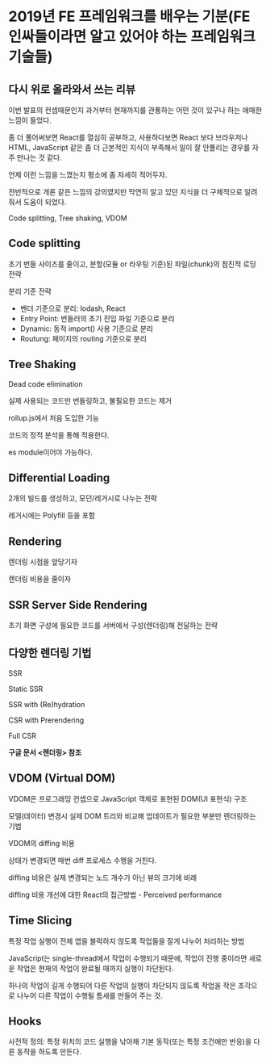 # 2019년 FE 프레임워크를 배우는 기분(FE 인싸들이라면 알고 있어야 하는 프레임워크 기술들)

## 다시 위로 올라와서 쓰는 리뷰

이번 발표의 컨셉때문인지 과거부터 현재까지를 관통하는 어떤 것이 있구나 하는 애매한 느낌이 들었다.

좀 더 풀어써보면 React를 열심히 공부하고, 사용하다보면 React 보다 브라우저나 HTML, JavaScript 같은 좀 더 근본적인 지식이 부족해서 일이 잘 안풀리는 경우를 자주 만나는 것 같다.

언제 이런 느낌을 느꼈는지 평소에 좀 자세히 적어두자.

전반적으로 개론 같은 느낌의 강의였지만 막연히 알고 있던 지식을 더 구체적으로 알려줘서 도움이 되었다.

Code splitting, Tree shaking, VDOM

## Code splitting

초기 번들 사이즈를 줄이고, 분할(모듈 or 라우팅 기준)된 파일(chunk)의 점진적 로딩 전략

분리 기준 전략

 - 벤더 기준으로 분리: lodash, React
 - Entry Point: 번들러의 초기 진입 파일 기준으로 분리
 - Dynamic: 동적 import() 사용 기준으로 분리
 - Routung: 페이지의 routing 기준으로 분리

## Tree Shaking

Dead code elimination

실제 사용되는 코드만 번들링하고, 불필요한 코드는 제거

rollup.js에서 처음 도입한 기능

코드의 정적 분석을 통해 적용한다.

es module이어야 가능하다.

## Differential Loading

2개의 빌드를 생성하고, 모던/레거시로 나누는 전략

레거시에는 Polyfill 등을 포함

## Rendering

렌더링 시점을 앞당기자

렌더링 비용을 줄이자

## SSR Server Side Rendering

초기 화면 구성에 필요한 코드를 서버에서 구성(렌더링)해 전달하는 전략

## 다양한 렌더링 기법

SSR

Static SSR

SSR with (Re)hydration

CSR with Prerendering

Full CSR

**구글 문서 <렌더링> 참조**

## VDOM (Virtual DOM)

VDOM은 프로그래밍 컨셉으로 JavaScript 객체로 표현된 DOM(UI 표현식) 구조

모델(데이터) 변경시 실제 DOM 트리와 비교해 업데이트가 필요한 부분만 렌더링하는 기법

VDOM의 diffing 비용

상태가 변경되면 매번 diff 프로세스 수행을 거친다.

diffing 비용은 실제 변경되는 노드 개수가 아닌 뷰의 크기에 비례

diffing 비용 개선에 대한 React의 접근방법 - Perceived performance

## Time Slicing

특정 작업 실행이 전체 앱을 블럭하지 않도록 작업들을 잘게 나누어 처리하는 방법

JavaScript는 single-thread에서 작업이 수행되기 때문에, 작업이 진행 중이라면 새로운 작업은 현재의 작업이 완료될 때까지 실행이 차단된다.

하나의 작업이 길게 수행되어 다른 작업의 실행이 차단되지 않도록 작업을 작은 조각으로 나누어 다른 작업이 수행될 틈새를 만들어 주는 것.

## Hooks

사전적 정의: 특정 위치의 코드 실행을 낚아채 기본 동작(또는 특정 조건에만 반응)을 다른 동작을 하도록 만든다.
